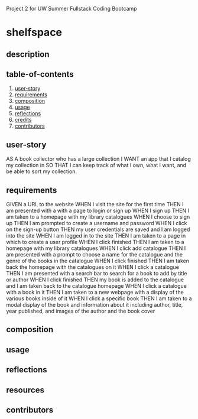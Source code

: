 Project 2 for UW Summer Fullstack Coding Bootcamp

# shelfspace

## description

## table-of-contents
1. [user-story](#user-story)
2. [requirements](#requirements)
3. [composition](#composition)
4. [usage](#usage)
5. [reflections](#reflections)
6. [credits](#credits)
7. [contributors](#contributors)

## user-story
AS A book collector who has a large collection
I WANT an app that I catalog my collection in
SO THAT I can keep track of what I own, what I want, and be able to sort my collection.

## requirements
GIVEN a URL to the website
WHEN I visit the site for the first time
THEN I am presented with a with a page to login or sign up
WHEN I sign up
THEN I am taken to a homepage with my library catalogues
WHEN I choose to sign up
THEN I am prompted to create a username and password
WHEN I click on the sign-up button
THEN my user credentials are saved and I am logged into the site
WHEN I am logged in to the site
THEN I am taken to a page in which to create a user profile
WHEN I click finished
THEN I am taken to a homepage with my library catalogues
WHEN I click add catalogue
THEN I am presented with a prompt to choose a name for the catalogue and the genre of the books in the catalogue
WHEN I click finished
THEN I am taken back the homepage with the catalogues on it
WHEN I click a catalogue
THEN I am presented with a search bar to search for a book to add by title or author
WHEN I click finished
THEN my book is added to the catalogue and I am taken back to the catalogue homepage
WHEN I click a catalogue with a book in it
THEN I am taken to a new webpage with a display of the various books inside of it
WHEN I click a specific book
THEN I am taken to a modal display of the book and information about it including author, title, year published, and images of the author and the book cover

## composition

## usage

## reflections

## resources

## contributors




